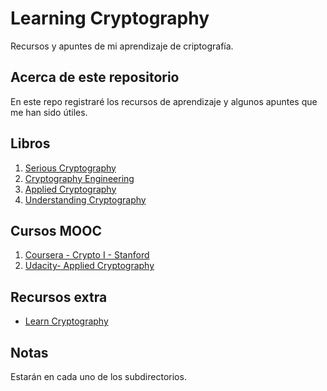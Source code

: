 # Learning Cryptography

Recursos y apuntes de mi aprendizaje de criptografía.

## Acerca de este repositorio

En este repo registraré los recursos de aprendizaje y algunos apuntes que me han sido útiles.

## Libros

1. [Serious Cryptography](https://nostarch.com/seriouscrypto)
2. [Cryptography Engineering](https://www.amazon.com/Cryptography-Engineering-Principles-Practical-Applications/dp/0470474246)
3. [Applied Cryptography](https://www.amazon.com/Applied-Cryptography-Protocols-Algorithms-Source/dp/1119096723/)
4. [Understanding Cryptography](http://swarm.cs.pub.ro/~mbarbulescu/cripto/Understanding%20Cryptography%20by%20Christof%20Paar%20.pdf)

## Cursos MOOC

1. [Coursera - Crypto I - Stanford](https://www.coursera.org/learn/crypto/)
2. [Udacity- Applied Cryptography](https://www.udacity.com/course/applied-cryptography--cs387)

## Recursos extra

- [Learn Cryptography](https://learncryptography.com/)

## Notas

Estarán en cada uno de los subdirectorios. 
